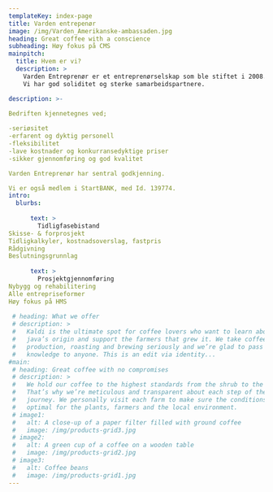```yaml
---
templateKey: index-page
title: Varden entrepenør
image: /img/Varden_Amerikanske-ambassaden.jpg
heading: Great coffee with a conscience
subheading: Høy fokus på CMS
mainpitch:
  title: Hvem er vi?
  description: >
    Varden Entreprenør er et entreprenørselskap som ble stiftet i 2008. Vi har lang bakgrunn fra flere av Norges største entreprenørselskaper, og har lagt til grunn den beste kultur innen KS/HMS og seriøsitet.
    Vi har god soliditet og sterke samarbeidspartnere.

description: >-
  
Bedriften kjennetegnes ved;

-seriøsitet
-erfarent og dyktig personell
-fleksibilitet
-lave kostnader og konkurransedyktige priser
-sikker gjennomføring og god kvalitet

Varden Entreprenør har sentral godkjenning.

Vi er også medlem i StartBANK, med Id. 139774.
intro:
  blurbs:
    
      text: >
        Tidligfasebistand
Skisse- & forprosjekt
Tidligkalkyler, kostnadsoverslag, fastpris
Rådgivning
Beslutningsgrunnlag
    
      text: >
        Prosjektgjennomføring
Nybygg og rehabilitering
Alle entrepriseformer
Høy fokus på HMS
   
 # heading: What we offer
 # description: >
 #   Kaldi is the ultimate spot for coffee lovers who want to learn about their
 #   java’s origin and support the farmers that grew it. We take coffee
 #   production, roasting and brewing seriously and we’re glad to pass that
 #   knowledge to anyone. This is an edit via identity...
#main:
 # heading: Great coffee with no compromises
 # description: >
 #   We hold our coffee to the highest standards from the shrub to the cup.
 #   That’s why we’re meticulous and transparent about each step of the coffee’s
 #   journey. We personally visit each farm to make sure the conditions are
 #   optimal for the plants, farmers and the local environment.
 # image1:
 #   alt: A close-up of a paper filter filled with ground coffee
 #   image: /img/products-grid3.jpg
 # image2:
 #   alt: A green cup of a coffee on a wooden table
 #   image: /img/products-grid2.jpg
 # image3:
 #   alt: Coffee beans
 #   image: /img/products-grid1.jpg
---
```


